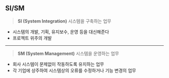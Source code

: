 ## SI/SM

> **SI (System Integration)**
> 시스템을 구축하는 업무

- 시스템의 개발, 기획, 유지보수, 운영 등을 대신해준다
- 프로젝트 위주의 개발

---

> **SM (System Management)**
> 시스템을 운영하는 업무

- 회사 시스템이 문제없이 작동하도록 유지하는 업무
- 각 기업에 상주하여 시스템상의 오류를 수정하거나 기능 변경의 업무
